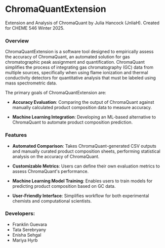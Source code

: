 # ChromaQuantExtension
Extension and Analysis of ChromaQuant by Julia Hancock (JnliaH). Created for CHEME 546 Winter 2025. 

### Overview

ChromaQuantExtension is a software tool designed to empirically assess the accuracy of ChromaQuant, an automated solution for gas chromatographic peak assignment and quantification. ChromaQuant simplifies the process of integrating gas chromatography (GC) data from multiple sources, specifically when using flame ionization and thermal conductivity detectors for quantitative analysis that must be labeled using mass spectrometric data.

The primary goals of ChromaQuantExtension are:

- **Accuracy Evaluation**: Comparing the output of ChromaQuant against manually calculated product composition data to measure accuracy.

- **Machine Learning Integration**: Developing an ML-based alternative to ChromaQuant to automate product composition prediction.

### Features

- **Automated Comparison**: Takes ChromaQuant-generated CSV outputs and manually curated product composition sheets, performing statistical analysis on the accuracy of ChromaQuant.

- **Customizable Metrics**: Users can define their own evaluation metrics to assess ChromaQuant's performance.

- **Machine Learning Model Training**: Enables users to train models for predicting product composition based on GC data.

- **User-Friendly Interface**: Simplifies workflow for both experimental chemists and computational scientists.

### Developers:
- Franklin Guevara 
- Tata Serebryany
- Enisha Sehgal
- Mariya Hyrb
